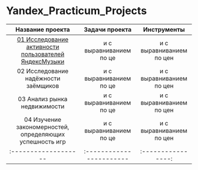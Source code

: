# Yandex_Practicum_Projects


| Название проекта    |  Задачи проекта         | Инструменты        |
| :------------------:| :---------------------: | :----------------: | 
| [01 Исследование активности пользователей ЯндексМузыки](https://github.com/merdin09/Yandex_Practicum_Projects/tree/main/01%20%D0%98%D1%81%D1%81%D0%BB%D0%B5%D0%B4%D0%BE%D0%B2%D0%B0%D0%BD%D0%B8%D0%B5%20%D0%B0%D0%BA%D1%82%D0%B8%D0%B2%D0%BD%D0%BE%D1%81%D1%82%D0%B8%20%D0%BF%D0%BE%D0%BB%D1%8C%D0%B7%D0%BE%D0%B2%D0%B0%D1%82%D0%B5%D0%BB%D0%B5%D0%B9%20%D0%AF%D0%BD%D0%B4%D0%B5%D0%BA%D1%81%D0%9C%D1%83%D0%B7%D1%8B%D0%BA%D0%B8)| и с выравниванием по це| и с выравниванием по цен|
| 02 Исследование надёжности заёмщиков | и с выравниванием по це| и с выравниванием по цен|
| 03 Анализ рынка недвижимости| и с выравниванием по це| и с выравниванием по цен|
| 04 Изучение закономерностей, определяющих успешность игр| и с выравниванием по це| и с выравниванием по цен|
| :-------------------| :----------------------- | :----------------: |